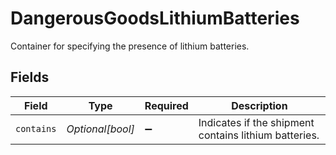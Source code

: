 # DangerousGoodsLithiumBatteries

Container for specifying the presence of lithium batteries.


## Fields

| Field                                                 | Type                                                  | Required                                              | Description                                           |
| ----------------------------------------------------- | ----------------------------------------------------- | ----------------------------------------------------- | ----------------------------------------------------- |
| `contains`                                            | *Optional[bool]*                                      | :heavy_minus_sign:                                    | Indicates if the shipment contains lithium batteries. |
